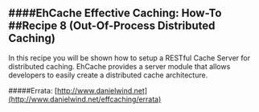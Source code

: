 ####EhCache Effective Caching: How-To
##Recipe 8 (Out-Of-Process Distributed Caching)
---
In this recipe you will be shown how to setup a RESTful Cache Server for distributed caching. EhCache provides a server module that allows developers to easily create a distributed cache architecture. 

#####Errata: [http://www.danielwind.net](http://www.danielwind.net/effcaching/errata)